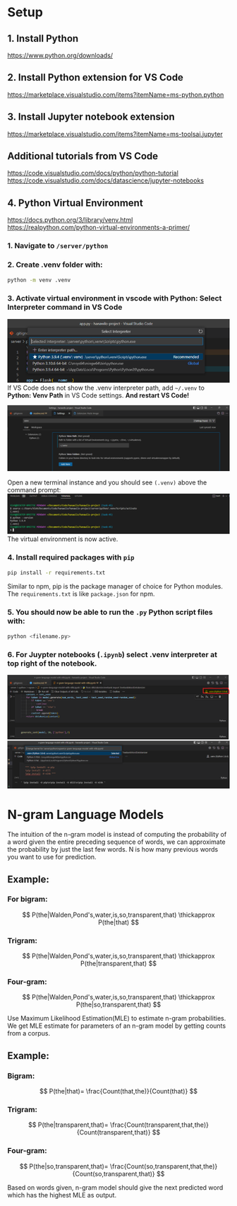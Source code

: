 # Setup

## 1. Install Python

https://www.python.org/downloads/

## 2. Install Python extension for VS Code

https://marketplace.visualstudio.com/items?itemName=ms-python.python

## 3. Install Jupyter notebook extension

https://marketplace.visualstudio.com/items?itemName=ms-toolsai.jupyter

## Additional tutorials from VS Code

https://code.visualstudio.com/docs/python/python-tutorial
https://code.visualstudio.com/docs/datascience/jupyter-notebooks

## 4. Python Virtual Environment

https://docs.python.org/3/library/venv.html  
https://realpython.com/python-virtual-environments-a-primer/

### 1. Navigate to `/server/python`

### 2. Create .venv folder with:

```sh
python -m venv .venv
```

### 3. Activate virtual environment in vscode with **Python: Select Interpreter** command in VS Code

![](./readme/2023-01-17-14-04-33.png)
If VS Code does not show the .venv interpreter path, add `~/.venv` to **Python: Venv Path** in VS Code settings. **And restart VS Code!**

![](./readme/2023-01-17-14-08-15.png)

Open a new terminal instance and you should see `(.venv)` above the command prompt:
![](./readme/2023-01-17-14-28-32.png)
The virtual environment is now active.

### 4. Install required packages with `pip`

```sh
pip install -r requirements.txt
```

Similar to npm, pip is the package manager of choice for Python modules. The `requirements.txt` is like `package.json` for npm.

### 5. You should now be able to run the `.py` Python script files with:

```sh
python <filename.py>
```

### 6. For Juypter notebooks (`.ipynb`) select .venv interpreter at top right of the notebook.

![](./readme/2023-01-17-14-36-16.png)  
![](./readme/2023-01-17-14-41-34.png)

# N-gram Language Models

The intuition of the n-gram model is instead of computing the probability of a word given the entire preceding sequence of words, we can approximate the probability by just the last few words. N is how many previous words you want to use for prediction.

## Example:

### For bigram:

$$
P(the|Walden,Pond's,water,is,so,transparent,that)  \thickapprox P(the|that)
$$

### Trigram:

$$
P(the|Walden,Pond's,water,is,so,transparent,that)  \thickapprox P(the|transparent,that)
$$

### Four-gram:

$$
P(the|Walden,Pond's,water,is,so,transparent,that)  \thickapprox P(the|so,transparent,that)
$$

Use Maximum Likelihood Estimation(MLE) to estimate n-gram probabilities.
We get MLE estimate for parameters of an n-gram model by getting counts from a corpus.

## Example:

### Bigram:

$$
P(the|that)= \frac{Count(that,the)}{Count(that)}
$$

### Trigram:

$$
P(the|transparent,that)= \frac{Count(transparent,that,the)}{Count(transparent,that)}
$$

### Four-gram:

$$
P(the|so,transparent,that)= \frac{Count(so,transparent,that,the)}{Count(so,transparent,that)}
$$

Based on words given, n-gram model should give the next predicted word which has the highest MLE as output.
